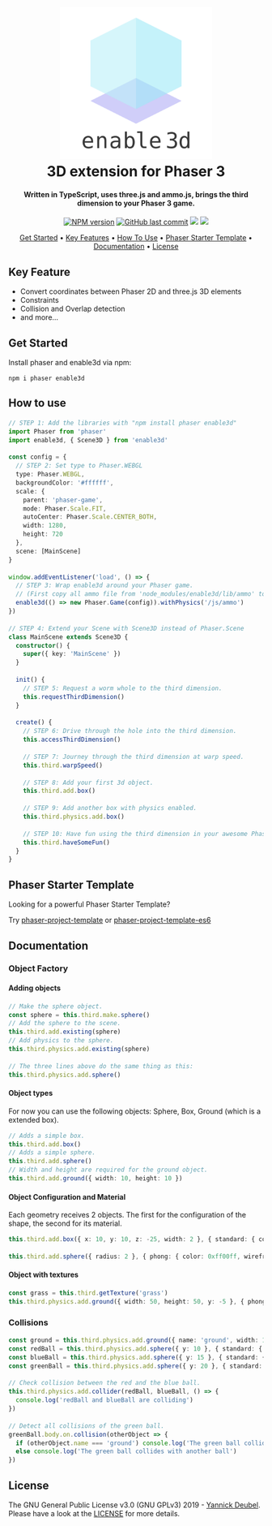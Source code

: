 <h1 align="center">
  <a href="https://github.com/yandeu/enable3d#readme"><img src="readme/enable3d-logo-square.png" alt="enable3d logo" width="300"></a>
  <br>
  3D extension for Phaser 3
  <br>
</h1>

<h4 align="center">
Written in TypeScript, uses three.js and ammo.js, brings the third dimension to your Phaser 3 game.</h4>

<p align="center">  
  <a href="https://www.npmjs.com/package/enable3d"><img src="https://img.shields.io/npm/v/enable3d?style=flat-square" alt="NPM version"></a>
  <a href="https://github.com/yandeu/enable3d/commits/master"><img src="https://img.shields.io/github/last-commit/yandeu/enable3d.svg?style=flat-square" alt="GitHub last commit"></a>
  <a href="https://github.com/prettier/prettier" alt="code style: prettier"><img src="https://img.shields.io/badge/code_style-prettier-ff69b4.svg?style=flat-square"></a>
  <a href="https://www.typescriptlang.org/"><img src="https://img.shields.io/badge/built%20with-TypeScript-blue?style=flat-square"></a>
</p>

<p align="center">
  <a href="#get-started">Get Started</a> •
  <a href="#key-features">Key Features</a> •
  <a href="#how-to-use">How To Use</a> •
  <a href="#phaser-starter-template">Phaser Starter Template</a> •
  <a href="#documentation">Documentation</a> •
  <a href="#license">License</a>
</p>

## Key Feature

- Convert coordinates between Phaser 2D and three.js 3D elements
- Constraints
- Collision and Overlap detection
- and more...

## Get Started

Install phaser and enable3d via npm:

```console
npm i phaser enable3d
```

## How to use

```ts
// STEP 1: Add the libraries with "npm install phaser enable3d"
import Phaser from 'phaser'
import enable3d, { Scene3D } from 'enable3d'

const config = {
  // STEP 2: Set type to Phaser.WEBGL
  type: Phaser.WEBGL,
  backgroundColor: '#ffffff',
  scale: {
    parent: 'phaser-game',
    mode: Phaser.Scale.FIT,
    autoCenter: Phaser.Scale.CENTER_BOTH,
    width: 1280,
    height: 720
  },
  scene: [MainScene]
}

window.addEventListener('load', () => {
  // STEP 3: Wrap enable3d around your Phaser game.
  // (First copy all ammo file from 'node_modules/enable3d/lib/ammo' to your public folder.)
  enable3d(() => new Phaser.Game(config)).withPhysics('/js/ammo')
})

// STEP 4: Extend your Scene with Scene3D instead of Phaser.Scene
class MainScene extends Scene3D {
  constructor() {
    super({ key: 'MainScene' })
  }

  init() {
    // STEP 5: Request a worm whole to the third dimension.
    this.requestThirdDimension()
  }

  create() {
    // STEP 6: Drive through the hole into the third dimension.
    this.accessThirdDimension()

    // STEP 7: Journey through the third dimension at warp speed.
    this.third.warpSpeed()

    // STEP 8: Add your first 3d object.
    this.third.add.box()

    // STEP 9: Add another box with physics enabled.
    this.third.physics.add.box()

    // STEP 10: Have fun using the third dimension in your awesome Phaser game.
    this.third.haveSomeFun()
  }
}
```

## Phaser Starter Template

Looking for a powerful Phaser Starter Template?

Try [phaser-project-template](https://github.com/yandeu/phaser-project-template) or [phaser-project-template-es6](https://github.com/yandeu/phaser-project-template-es6)

## Documentation

### Object Factory

#### Adding objects

```ts
// Make the sphere object.
const sphere = this.third.make.sphere()
// Add the sphere to the scene.
this.third.add.existing(sphere)
// Add physics to the sphere.
this.third.physics.add.existing(sphere)

// The three lines above do the same thing as this:
this.third.physics.add.sphere()
```

#### Object types

For now you can use the following objects: Sphere, Box, Ground (which is a extended box).

```ts
// Adds a simple box.
this.third.add.box()
// Adds a simple sphere.
this.third.add.sphere()
// Width and height are required for the ground object.
this.third.add.ground({ width: 10, height: 10 })
```

#### Object Configuration and Material

Each geometry receives 2 objects. The first for the configuration of the shape, the second for its material.

```ts
this.third.add.box({ x: 10, y: 10, z: -25, width: 2 }, { standard: { color: 0xff00ff, metalness: 0.7 } })

this.third.add.sphere({ radius: 2 }, { phong: { color: 0xff00ff, wireframe: true } })
```

#### Object with textures

```ts
const grass = this.third.getTexture('grass')
this.third.physics.add.ground({ width: 50, height: 50, y: -5 }, { phong: { map: grass } })
```

### Collisions

```ts
const ground = this.third.physics.add.ground({ name: 'ground', width: 10, height: 10 })
const redBall = this.third.physics.add.sphere({ y: 10 }, { standard: { color: 0xff0000 } })
const blueBall = this.third.physics.add.sphere({ y: 15 }, { standard: { color: 0x0000ff } })
const greenBall = this.third.physics.add.sphere({ y: 20 }, { standard: { color: 0x00ff00 } })

// Check collision between the red and the blue ball.
this.third.physics.add.collider(redBall, blueBall, () => {
  console.log('redBall and blueBall are colliding')
})

// Detect all collisions of the green ball.
greenBall.body.on.collision(otherObject => {
  if (otherObject.name === 'ground') console.log('The green ball collides with the ground')
  else console.log('The green ball collides with another ball')
})
```

## License

The GNU General Public License v3.0 (GNU GPLv3) 2019 - [Yannick Deubel](https://github.com/yandeu). Please have a look at the [LICENSE](LICENSE) for more details.
